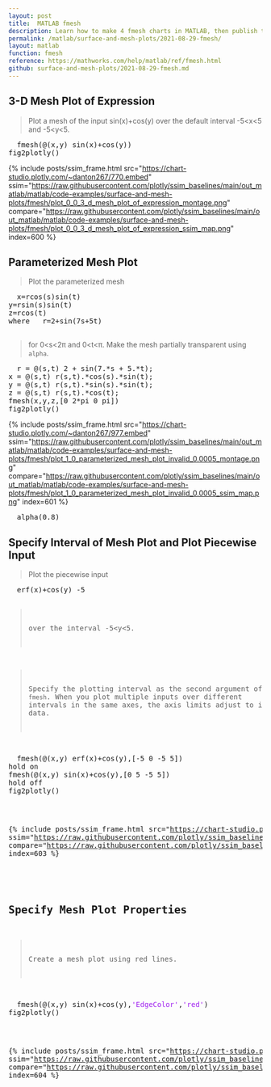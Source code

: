 ```yaml
---
layout: post
title:  MATLAB fmesh
description: Learn how to make 4 fmesh charts in MATLAB, then publish them to the Web with Plotly.
permalink: /matlab/surface-and-mesh-plots/2021-08-29-fmesh/
layout: matlab
function: fmesh
reference: https://mathworks.com/help/matlab/ref/fmesh.html
github: surface-and-mesh-plots/2021-08-29-fmesh.md
---
```


## 3-D Mesh Plot of Expression

> Plot a mesh of the input sin(x)+cos(y) over the default interval -5<x<5 and -5<y<5.

<pre class="mcode">
  fmesh(@(x,y) sin(x)+cos(y))
fig2plotly()
</pre>

{% include posts/ssim_frame.html 
  src="https://chart-studio.plotly.com/~danton267/770.embed" 
  ssim="https://raw.githubusercontent.com/plotly/ssim_baselines/main/out_matlab/matlab/code-examples/surface-and-mesh-plots/fmesh/plot_0_0_3_d_mesh_plot_of_expression_montage.png" 
  compare="https://raw.githubusercontent.com/plotly/ssim_baselines/main/out_matlab/matlab/code-examples/surface-and-mesh-plots/fmesh/plot_0_0_3_d_mesh_plot_of_expression_ssim_map.png" 
  index=600
%}



<!--------------------- EXAMPLE BREAK ------------------------->

## Parameterized Mesh Plot

> Plot the parameterized mesh



<pre>
  x=rcos(s)sin(t)	
y=rsin(s)sin(t)	
z=rcos(t)	
where	r=2+sin(7s+5t)	

</pre>



> for 0<s<2π and 0<t<π. Make the mesh partially transparent using `alpha`.

<pre class="mcode">
  r = @(s,t) 2 + sin(7.*s + 5.*t);
x = @(s,t) r(s,t).*cos(s).*sin(t);
y = @(s,t) r(s,t).*sin(s).*sin(t);
z = @(s,t) r(s,t).*cos(t);
fmesh(x,y,z,[0 2*pi 0 pi])
fig2plotly()
</pre>

{% include posts/ssim_frame.html 
  src="https://chart-studio.plotly.com/~danton267/977.embed" 
  ssim="https://raw.githubusercontent.com/plotly/ssim_baselines/main/out_matlab/matlab/code-examples/surface-and-mesh-plots/fmesh/plot_1_0_parameterized_mesh_plot_invalid_0.0005_montage.png" 
  compare="https://raw.githubusercontent.com/plotly/ssim_baselines/main/out_matlab/matlab/code-examples/surface-and-mesh-plots/fmesh/plot_1_0_parameterized_mesh_plot_invalid_0.0005_ssim_map.png" 
  index=601
%}

<pre>
  alpha(0.8)
</pre>



<!--------------------- EXAMPLE BREAK ------------------------->

## Specify Interval of Mesh Plot and Plot Piecewise Input

> Plot the piecewise input



<pre>
  erf(x)+cos(y)	-5<x<0	
sin(x)+cos(y)	0<x<5	

</pre>



> over the interval -5<y<5. 

> Specify the plotting interval as the second argument of `fmesh`. When you plot multiple inputs over different intervals in the same axes, the axis limits adjust to include all the data. 

<pre class="mcode">
  fmesh(@(x,y) erf(x)+cos(y),[-5 0 -5 5])
hold on
fmesh(@(x,y) sin(x)+cos(y),[0 5 -5 5])
hold off
fig2plotly()
</pre>

{% include posts/ssim_frame.html 
  src="https://chart-studio.plotly.com/~danton267/772.embed" 
  ssim="https://raw.githubusercontent.com/plotly/ssim_baselines/main/out_matlab/matlab/code-examples/surface-and-mesh-plots/fmesh/plot_2_0_specify_interval_of_mesh_plot_and_plot_piecewise_in_montage.png" 
  compare="https://raw.githubusercontent.com/plotly/ssim_baselines/main/out_matlab/matlab/code-examples/surface-and-mesh-plots/fmesh/plot_2_0_specify_interval_of_mesh_plot_and_plot_piecewise_in_ssim_map.png" 
  index=603
%}



<!--------------------- EXAMPLE BREAK ------------------------->

## Specify Mesh Plot Properties

> Create a mesh plot using red lines.

<pre class="mcode">
  fmesh(@(x,y) sin(x)+cos(y),<span style='color:#A020F0'>'EdgeColor'</span>,<span style='color:#A020F0'>'red'</span>)
fig2plotly()
</pre>

{% include posts/ssim_frame.html 
  src="https://chart-studio.plotly.com/~danton267/774.embed" 
  ssim="https://raw.githubusercontent.com/plotly/ssim_baselines/main/out_matlab/matlab/code-examples/surface-and-mesh-plots/fmesh/plot_3_0_specify_mesh_plot_properties_montage.png" 
  compare="https://raw.githubusercontent.com/plotly/ssim_baselines/main/out_matlab/matlab/code-examples/surface-and-mesh-plots/fmesh/plot_3_0_specify_mesh_plot_properties_ssim_map.png" 
  index=604
%}



<!--------------------- EXAMPLE BREAK ------------------------->

